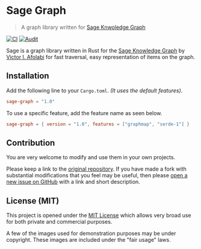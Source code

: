 # Sage Graph

> A graph library written for [Sage Knwoledge Graph][sage]

[![CI](https://github.com/victor-iyi/sage-graph/actions/workflows/ci.yml/badge.svg)](https://github.com/victor-iyi/sage-graph/actions/workflows/ci.yml)
[![Audit](https://github.com/victor-iyi/sage-graph/actions/workflows/audit.yml/badge.svg)](https://github.com/victor-iyi/sage-graph/actions/workflows/audit.yml)

Sage is a graph library written in Rust for the [Sage Knowledge Graph][sage] by
[Victor I. Afolabi][author] for fast traversal, easy representation of items on
the graph.

[sage]: https://github.com/victor-iyi/sage/
[sage-graph]: https://github.com/victor-iyi/sage-graph/
[author]: https://medium.com/@victor_iyi/

## Installation

Add the following line to your `Cargo.toml`. *(It uses the default features)*.

```toml
sage-graph = "1.0"
```

To use a specific feature, add the feature name as seen below.

```toml
sage-graph = { version = "1.0", features = ["graphmap", "serde-1"] }
```

## Contribution

You are very welcome to modify and use them in your own projects.

Please keep a link to the [original repository]. If you have made a fork with
substantial modifications that you feel may be useful, then please
[open a new issue on GitHub][issues] with a link and short description.

[original repository]: https://github.com/victor-iyi/sage-graph
[issues]: https://github.com/victor-iyi/sage-graph/issues

## License (MIT)

This project is opened under the [MIT License][license] which allows very broad
use for both private and commercial purposes.

A few of the images used for demonstration purposes may be under copyright. These
images are included under the "fair usage" laws.

[license]: ./LICENSE
